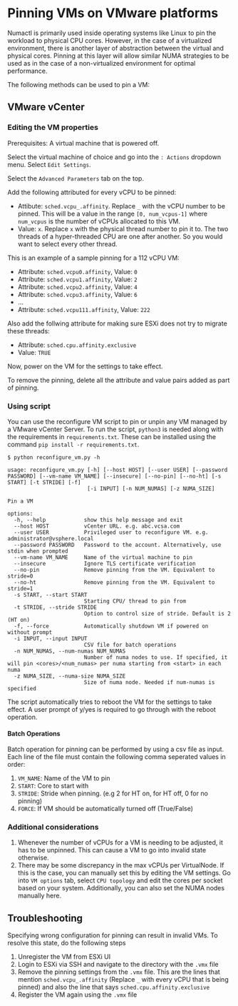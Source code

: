 # Pinning VMs on VMware platforms
Numactl is primarily used inside operating systems like Linux to pin the workload to physical CPU cores. However, in the case of a virtualized environment, there is another layer of abstraction between the virtual and physical cores. Pinning at this layer will allow similar NUMA strategies to be used as in the case of a non-virtualized environment for optimal performance. 

The following methods can be used to pin a VM:

## VMware vCenter
### Editing the VM properties
Prerequisites: A virtual machine that is powered off.

Select the virtual machine of choice and go into the `: Actions` dropdown menu. Select `Edit Settings`.

Select the `Advanced Parameters` tab on the top.

Add the following attributed for every vCPU to be pinned:
- Attibute: `sched.vcpu_.affinity`. Replace `_` with the vCPU number to be pinned. This will be a value in the range `[0, num_vcpus-1]` where `num_vcpus` is the number of vCPUs allocated to this VM.
- Value: `x`. Replace `x` with the physical thread number to pin it to. The two threads of a hyper-threaded CPU are one after another. So you would want to select every other thread. 

This is an example of a sample pinning for a 112 vCPU VM:
- Attribute: `sched.vcpu0.affinity`, Value: `0`
- Attribute: `sched.vcpu1.affinity`, Value: `2`
- Attribute: `sched.vcpu2.affinity`, Value: `4`
- Attribute: `sched.vcpu3.affinity`, Value: `6`
- ...
- Attribute: `sched.vcpu111.affinity`, Value: `222`

Also add the follwing attribute for making sure ESXi does not try to migrate these threads:
- Attribute: `sched.cpu.affinity.exclusive`
- Value: `TRUE`

Now, power on the VM for the settings to take effect.

To remove the pinning, delete all the attribute and value pairs added as part of pinning.

### Using script
You can use the reconfigure VM script to pin or unpin any VM managed by a VMware vCenter Server. To run the script, `python3` is needed along with the requirements in `requirements.txt`. These can be installed using the command `pip install -r requirements.txt`.

```
$ python reconfigure_vm.py -h

usage: reconfigure_vm.py [-h] [--host HOST] [--user USER] [--password PASSWORD] [--vm-name VM_NAME] [--insecure] [--no-pin] [--no-ht] [-s START] [-t STRIDE] [-f]
                         [-i INPUT] [-n NUM_NUMAS] [-z NUMA_SIZE]

Pin a VM

options:
  -h, --help            show this help message and exit
  --host HOST           vCenter URL. e.g. abc.vcsa.com
  --user USER           Privileged user to reconfigure VM. e.g. administrator@vsphere.local
  --password PASSWORD   Password to the account. Alternatively, use stdin when prompted
  --vm-name VM_NAME     Name of the virtual machine to pin
  --insecure            Ignore TLS certificate verification
  --no-pin              Remove pinning from the VM. Equivalent to stride=0
  --no-ht               Remove pinning from the VM. Equivalent to stride=1
  -s START, --start START
                        Starting CPU/ thread to pin from
  -t STRIDE, --stride STRIDE
                        Option to control size of stride. Default is 2 (HT on)
  -f, --force           Automatically shutdown VM if powered on without prompt
  -i INPUT, --input INPUT
                        CSV file for batch operations
  -n NUM_NUMAS, --num-numas NUM_NUMAS
                        Number of numa nodes to use. If specified, it will pin <cores>/<num_numas> per numa starting from <start> in each numa
  -z NUMA_SIZE, --numa-size NUMA_SIZE
                        Size of numa node. Needed if num-numas is specified
```

The script automatically tries to reboot the VM for the settings to take effect. A user prompt of y/yes is required to go through with the reboot operation.

#### Batch Operations
Batch operation for pinning can be performed by using a csv file as input. Each line of the file must contain the following comma seperated values in order:
1. `VM_NAME`: Name of the VM to pin
1. `START`: Core to start with
1. `STRIDE`: Stride when pinning. (e.g 2 for HT on, for HT off, 0 for no pinning)
1. `FORCE`: If VM should be automatically turned off (True/False)

### Additional considerations
1. Whenever the number of vCPUs for a VM is needing to be adjusted, it has to be unpinned. This can cause a VM to go into invalid state otherwise.
1. There may be some discrepancy in the max vCPUs per VirtualNode. If this is the case, you can manually set this by editing the VM settings. Go into `VM options` tab, select `CPU topology` and edit the cores per socket based on your system. Additionally, you can also set the NUMA nodes manually here.

## Troubleshooting
Specifying wrong configuration for pinning can result in invalid VMs. To resolve this state, do the following steps
1. Unregister the VM from ESXi UI
1. Login to ESXi via SSH and navigate to the directory with the `.vmx` file
1. Remove the pinning settings from the `.vmx` file. This are the lines that mention `sched.vcpu_.affinity` (Replace `_` with every vCPU that is being pinned) and also the line that says `sched.cpu.affinity.exclusive`
1. Register the VM again using the `.vmx` file
